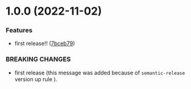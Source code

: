# 1.0.0 (2022-11-02)


### Features

* first release!! ([7bceb79](https://github.com/hiroki0525/fetch-magic/commit/7bceb79f465bd099ec4ac323c82493d11e6651ac))


### BREAKING CHANGES

* first release (this message was added because of `semantic-release` version up rule ).
